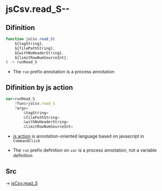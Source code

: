 # jsCsv.read_S--

## Difinition

```js.js
function jsCsv.read_S(
	${tagString},
	${filePathString},
	${withNoHeaderString},
	${limitRowNumSourceInt},
) -> runRead_S
```

- The `run` prefix annotation is a process annotation


## Difinition by js action

```js.js
var=runRead_S
	?func=jsCsv.read_S
	?args=
		&tagString=
		&filePathString=
		&withNoHeaderString=
		&limitRowNumSourceInt=
```

- [js action](#) is annotation-oriented language based on javascript in `CommandClick`

- The `run` prefix definition on `var` is a process annotation, not a variable definition

## Src

-> [jsCsv.read_S](https://github.com/puutaro/CommandClick/blob/master/app/src/main/java/com/puutaro/commandclick/fragment_lib/terminal_fragment/js_interface/JsCsv.kt#L55)


